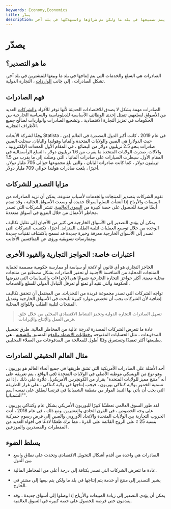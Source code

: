 ```yaml
---
keywords: Economy,Economics
title: يصدّر
description: الصادرات هي تلك المنتجات أو الخدمات التي يتم تصنيعها في بلد ما ولكن تم شراؤها واستهلاكها في بلد آخر.
---
```


# يصدّر
## ما هو التصدير؟

الصادرات هي السلع والخدمات التي يتم إنتاجها في بلد ما وبيعها للمشترين في بلد آخر. تشكل الصادرات ، إلى جانب [الواردات](/import) ، التجارة الدولية.

## فهم الصادرات

الصادرات مهمة بشكل لا يصدق للاقتصادات الحديثة لأنها توفر للأفراد [والشركات](/firm) العديد من [الأسواق](/market) لسلعهم. تتمثل إحدى الوظائف الأساسية للدبلوماسية والسياسة الخارجية بين الحكومات في تعزيز التجارة الاقتصادية ، وتشجيع الصادرات والواردات لصالح جميع الأطراف التجارية.

وفقًا لشركة الأبحاث Statista ، في عام 2019 ، كانت أكبر الدول المصدرة في العالم (من حيث الدولار) هي الصين والولايات المتحدة وألمانيا وهولندا واليابان. سجلت الصين صادرات بنحو 2.5 تريليون دولار من البضائع ، في المقام الأول المعدات الإلكترونية ، والآلات. صدرت الولايات المتحدة ما يقرب من 1.6 تريليون دولار ، السلع الرأسمالية في المقام الأول. سيطرت السيارات على صادرات ألمانيا ، التي وصلت إلى ما يقرب من 1.5 تريليون دولار ، كما كانت صادرات اليابان ، والتي بلغ مجموعها حوالي 705 مليار دولار. أخيرًا ، بلغت صادرات هولندا حوالي 709 مليار دولار.

## مزايا التصدير للشركات

تقوم الشركات بتصدير المنتجات والخدمات لأسباب متنوعة. يمكن أن تزيد الصادرات من المبيعات والأرباح إذا أنشأت السلع أسواقًا جديدة أو وسعت الأسواق الحالية ، وقد تقدم أيضًا فرصة للحصول على حصة كبيرة من [السوق العالمية](/marketshare). تنشر الشركات التي تصدر مخاطر الأعمال من خلال التنويع في أسواق متعددة.

يمكن أن يؤدي التصدير إلى الأسواق الخارجية في كثير من الأحيان إلى تقليل تكاليف الوحدة من خلال توسيع العمليات لتلبية الطلب المتزايد. أخيرًا ، تكتسب الشركات التي تصدر إلى الأسواق الخارجية معرفة وخبرة جديدة قد تسمح باكتشاف تقنيات جديدة وممارسات تسويقية ورؤى عن المنافسين الأجانب.

## اعتبارات خاصة: الحواجز التجارية والقيود الأخرى

الحاجز التجاري هو أي قانون أو لائحة أو سياسة أو ممارسة حكومية مصممة لحماية المنتجات المحلية من المنافسة الأجنبية أو تحفيز الصادرات بشكل مصطنع من منتجات محلية معينة. أكثر حواجز التجارة الخارجية شيوعًا هي الإجراءات والسياسات التي تفرضها الحكومة والتي تقيد أو تمنع أو تعرقل التبادل الدولي للسلع والخدمات.

تواجه الشركات التي تصدر مجموعة فريدة من التحديات. من المحتمل أن تتحقق تكاليف إضافية لأن الشركات يجب أن تخصص موارد كبيرة للبحث في الأسواق الخارجية وتعديل المنتجات لتلبية الطلب واللوائح المحلية.

> تسهل الصادرات التجارة الدولية وتحفز النشاط الاقتصادي المحلي من خلال خلق فرص العمل والإنتاج والإيرادات.

>

عادة ما تتعرض الشركات المصدرة لدرجة عالية من المخاطر المالية. طرق تحصيل المدفوعات ، مثل الحسابات المفتوحة [وخطابات الاعتماد والدفع](/letterofcredit) المسبق [والشحنة](/consignment) ، هي بطبيعتها أكثر تعقيدًا وتستغرق وقتًا أطول للمعالجة من المدفوعات من العملاء المحليين.

## مثال العالم الحقيقي للصادرات

أحد الأمثلة على الصادرات الأمريكية التي تشق طريقها في جميع أنحاء العالم هو بوربون ، وهو نوع من الويسكي موطنه الأصلي في الولايات المتحدة (في الواقع ، يتم تعريفه على أنه "منتج مميز للولايات المتحدة" بقرار من الكونجرس الأمريكي). علاوة على ذلك ، إذا تم تسمية الخمور بولاية كنتاكي بوربون ، فيجب إنتاجها في ولاية كنتاكي ، على غرار الطريقة التي يجب أن يأتي بها النبيذ الفوار من منطقة الشمبانيا في فرنسا ليطلق على نفسه اسم "الشمبانيا".

لقد طور السوق العالمي تعطشًا كبيرًا للبوربون الأمريكي بشكل عام وكنتاكي بوربون ، على وجه الخصوص ، في القرن الحادي والعشرين. ومع ذلك ، في عام 2018 ، أدت الحروب التجارية بين الولايات المتحدة والاتحاد الأوروبي والصين إلى فرض رسوم جمركية بنسبة 25 ٪ على الروح القائمة على الذرة ، مما ترك طعمًا لاذعًا في أفواه العديد من المقطرات والمصدرين والموزعين .

## يسلط الضوء

- الصادرات هي واحدة من أقدم أشكال التحويل الاقتصادي وتحدث على نطاق واسع بين الدول.

- عادة ما تتعرض الشركات التي تصدر بكثافة إلى درجة أعلى من المخاطر المالية.

- يشير التصدير إلى منتج أو خدمة يتم إنتاجها في بلد ما ولكن يتم بيعها إلى مشترٍ في الخارج.

- يمكن أن يؤدي التصدير إلى زيادة المبيعات والأرباح إذا وصلوا إلى أسواق جديدة ، وقد يقدمون حتى فرصة للحصول على حصة كبيرة في السوق العالمية.

